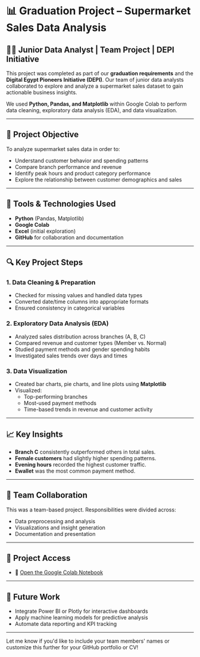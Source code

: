 

# 📊 Graduation Project – Supermarket Sales Data Analysis

## 👩‍💻 Junior Data Analyst | Team Project | DEPI Initiative

This project was completed as part of our **graduation requirements** and the **Digital Egypt Pioneers Initiative (DEPI)**. Our team of junior data analysts collaborated to explore and analyze a supermarket sales dataset to gain actionable business insights.

We used **Python, Pandas, and Matplotlib** within Google Colab to perform data cleaning, exploratory data analysis (EDA), and data visualization.

---

## 🧠 Project Objective

To analyze supermarket sales data in order to:
- Understand customer behavior and spending patterns
- Compare branch performance and revenue
- Identify peak hours and product category performance
- Explore the relationship between customer demographics and sales

---

## 🧰 Tools & Technologies Used

- **Python** (Pandas, Matplotlib)
- **Google Colab**
- **Excel** (initial exploration)
- **GitHub** for collaboration and documentation

---

## 🔍 Key Project Steps

### 1. **Data Cleaning & Preparation**
- Checked for missing values and handled data types
- Converted date/time columns into appropriate formats
- Ensured consistency in categorical variables

### 2. **Exploratory Data Analysis (EDA)**
- Analyzed sales distribution across branches (A, B, C)
- Compared revenue and customer types (Member vs. Normal)
- Studied payment methods and gender spending habits
- Investigated sales trends over days and times

### 3. **Data Visualization**
- Created bar charts, pie charts, and line plots using **Matplotlib**
- Visualized:
  - Top-performing branches
  - Most-used payment methods
  - Time-based trends in revenue and customer activity

---

## 📈 Key Insights

- **Branch C** consistently outperformed others in total sales.
- **Female customers** had slightly higher spending patterns.
- **Evening hours** recorded the highest customer traffic.
- **Ewallet** was the most common payment method.

---

## 🤝 Team Collaboration

This was a team-based project. Responsibilities were divided across:
- Data preprocessing and analysis
- Visualizations and insight generation
- Documentation and presentation

---

## 📂 Project Access

- 📓 [Open the Google Colab Notebook](https://colab.research.google.com/drive/1HvYNO0ixvBDznpPqmA6wzn9OB-2LQbIR?usp=sharing)

---

## 🚀 Future Work

- Integrate Power BI or Plotly for interactive dashboards  
- Apply machine learning models for predictive analysis  
- Automate data reporting and KPI tracking

---

Let me know if you'd like to include your team members' names or customize this further for your GitHub portfolio or CV!
